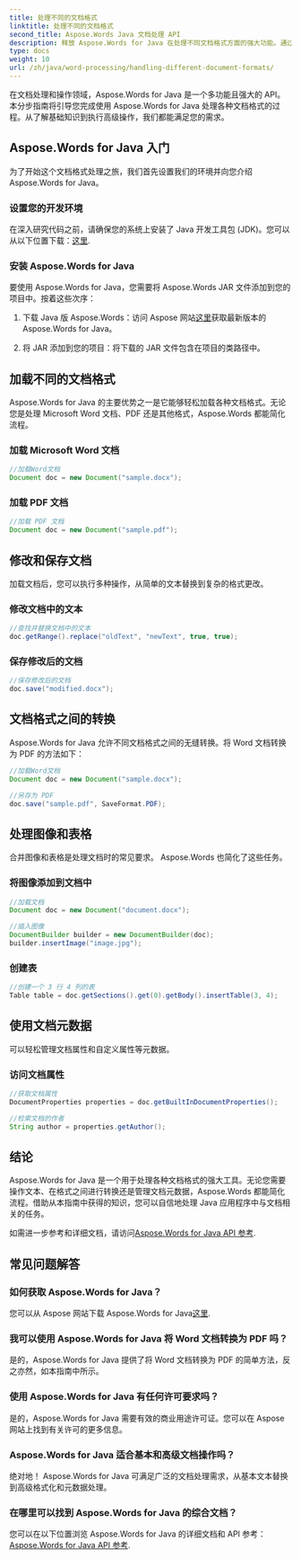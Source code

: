 ```yaml
---
title: 处理不同的文档格式
linktitle: 处理不同的文档格式
second_title: Aspose.Words Java 文档处理 API
description: 释放 Aspose.Words for Java 在处理不同文档格式方面的强大功能。通过实际示例学习文本编辑、转换等。
type: docs
weight: 10
url: /zh/java/word-processing/handling-different-document-formats/
---
```


在文档处理和操作领域，Aspose.Words for Java 是一个多功能且强大的 API。本分步指南将引导您完成使用 Aspose.Words for Java 处理各种文档格式的过程。从了解基础知识到执行高级操作，我们都能满足您的需求。

## Aspose.Words for Java 入门

为了开始这个文档格式处理之旅，我们首先设置我们的环境并向您介绍 Aspose.Words for Java。

### 设置您的开发环境

在深入研究代码之前，请确保您的系统上安装了 Java 开发工具包 (JDK)。您可以从以下位置下载：[这里](https://www.oracle.com/java/technologies/javase-downloads.html).

### 安装 Aspose.Words for Java

要使用 Aspose.Words for Java，您需要将 Aspose.Words JAR 文件添加到您的项目中。按着这些次序：

1. 下载 Java 版 Aspose.Words：访问 Aspose 网站[这里](https://releases.aspose.com/words/Java/)获取最新版本的 Aspose.Words for Java。

2. 将 JAR 添加到您的项目：将下载的 JAR 文件包含在项目的类路径中。

## 加载不同的文档格式

Aspose.Words for Java 的主要优势之一是它能够轻松加载各种文档格式。无论您是处理 Microsoft Word 文档、PDF 还是其他格式，Aspose.Words 都能简化流程。

### 加载 Microsoft Word 文档

```java
//加载Word文档
Document doc = new Document("sample.docx");
```

### 加载 PDF 文档

```java
//加载 PDF 文档
Document doc = new Document("sample.pdf");
```

## 修改和保存文档

加载文档后，您可以执行多种操作，从简单的文本替换到复杂的格式更改。

### 修改文档中的文本

```java
//查找并替换文档中的文本
doc.getRange().replace("oldText", "newText", true, true);
```

### 保存修改后的文档

```java
//保存修改后的文档
doc.save("modified.docx");
```

## 文档格式之间的转换

Aspose.Words for Java 允许不同文档格式之间的无缝转换。将 Word 文档转换为 PDF 的方法如下：

```java
//加载Word文档
Document doc = new Document("sample.docx");

//另存为 PDF
doc.save("sample.pdf", SaveFormat.PDF);
```

## 处理图像和表格

合并图像和表格是处理文档时的常见要求。 Aspose.Words 也简化了这些任务。

### 将图像添加到文档中

```java
//加载文档
Document doc = new Document("document.docx");

//插入图像
DocumentBuilder builder = new DocumentBuilder(doc);
builder.insertImage("image.jpg");
```

### 创建表

```java
//创建一个 3 行 4 列的表
Table table = doc.getSections().get(0).getBody().insertTable(3, 4);
```

## 使用文档元数据

可以轻松管理文档属性和自定义属性等元数据。

### 访问文档属性

```java
//获取文档属性
DocumentProperties properties = doc.getBuiltInDocumentProperties();

//检索文档的作者
String author = properties.getAuthor();
```

## 结论

Aspose.Words for Java 是一个用于处理各种文档格式的强大工具。无论您需要操作文本、在格式之间进行转换还是管理文档元数据，Aspose.Words 都能简化流程。借助从本指南中获得的知识，您可以自信地处理 Java 应用程序中与文档相关的任务。

如需进一步参考和详细文档，请访问[Aspose.Words for Java API 参考](https://reference.aspose.com/words/java/).

## 常见问题解答

### 如何获取 Aspose.Words for Java？

您可以从 Aspose 网站下载 Aspose.Words for Java[这里](https://releases.aspose.com/words/Java/).

### 我可以使用 Aspose.Words for Java 将 Word 文档转换为 PDF 吗？

是的，Aspose.Words for Java 提供了将 Word 文档转换为 PDF 的简单方法，反之亦然，如本指南中所示。

### 使用 Aspose.Words for Java 有任何许可要求吗？

是的，Aspose.Words for Java 需要有效的商业用途许可证。您可以在 Aspose 网站上找到有关许可的更多信息。

### Aspose.Words for Java 适合基本和高级文档操作吗？

绝对地！ Aspose.Words for Java 可满足广泛的文档处理需求，从基本文本替换到高级格式化和元数据处理。

### 在哪里可以找到 Aspose.Words for Java 的综合文档？

您可以在以下位置浏览 Aspose.Words for Java 的详细文档和 API 参考：[Aspose.Words for Java API 参考](https://reference.aspose.com/words/java/).